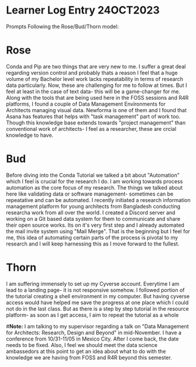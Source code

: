 #  **Learner Log Entry 24OCT2023**

Prompts
Following the Rose/Bud/Thorn model:

# **Rose**
Conda and Pip are two things that are very new to me. I suffer a great deal regarding version control and probably thats a reason I feel that a huge volume of my Bachelor level work lacks repeatability in terms of research data particularly. Now, these are challenging for me to follow at times. But I feel at least in the case of text data- this will be a game-changer for me. Along with the tools that are being used here in the FOSS sessions and R4R platforms, I found a couple of Data Management Environments for Architects managing visual data. Newforma is one of them and I found that Asana has features that helps with "task management" part of work too. Though this knowledge base extends towards "project management" than conventional work of architects- I feel as a researcher, these are crcial knowledge to have.

# **Bud**
Before diving into the Conda Tutorial we talked a bit about "Automation" which I feel is crucial for the research I do. I am working towards process automation as the core focus of my research. The things we talked about here like validating data or software management- sometimes can be repeatative and can be automated. I recently initiated a research information management platform for young architects from Bangladesh conducting researcha work from all over the world. I created a Discord server and working on a Git based data system for them to communicate and share their open source works. Its on it's very first step and I already automated the mail invite system using "Mail Merge". That is the beginning but I feel for me, this idea of automating certain parts of the process is pivotal to my research and I will keep harnessing this as I move forward to the fullest.

# **Thorn**
I am suffering immensely to set up my Cyverse account. Everytime I am lead to a landing page- it is not responsive somehow. I followed portion of the tutorial creating a shell environment in my computer. But having cyverse access would have helped me save the progress at one place which I could not do in the last class. But as there is a step by step tutorial in the resource platform- as soon as I get access, I aim to repeat the tutorial as a whole

#**Note:**
I am talking to my supervisor regarding a talk on "Data Management for Architects: Research, Design and Beyond" in mid-November. I have a conference from 10/31-11/05 in Mexico City. After I come back, the date needs to be fixed. Also, I feel we should meet the data science ambassedors at this point to get an idea about what to do with the knowledge we are having from FOSS and R4R beyond this semester.
